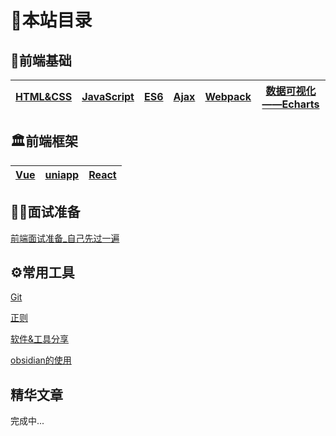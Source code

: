 # 📖本站目录
## 🧸前端基础
| [HTML&CSS](../frontEnd/00-HTML&CSS/README.md) | [JavaScript](../frontEnd/02-javascript/README.md) |  [ES6](../frontEnd/08-ES6/README.md)| [Ajax](../frontEnd/06-ajax/README.md)| [Webpack](../frontEnd/07-webpack/README.md)  | [数据可视化——Echarts](../frontEnd/05-dataVisualization/README.md)   |
| --- | --- | ---| --- |  --- | ---|


## 🏛前端框架
| [Vue](../frame/vue/README.md)| [uniapp](../frame/uniapp/README.md) |[React](../frame/react/README.md) | 
| --- | --- | ---| 

## 💪🏻面试准备

[前端面试准备_自己先过一遍](../interview/README.md)

## ⚙️常用工具
[Git](../tools/git/README.md)

[正则](../tools/regexp/README.md)

[软件&工具分享](../tools/common-tools/01qualitySoftware&tools.md)

[obsidian的使用](../tools/obsidian/README.md)

## 精华文章
完成中...



<!--
 * @Description: 
 * @Author: Lillian
 * @Date: 2022-03-07 20:14:49
 * @LastEditTime: 2022-03-07 20:23:09
 * Copyright (c) 2022 by Lillian, All Rights Reserved. 
-->
